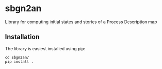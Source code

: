 # sbgn2an
Library for computing initial states and stories of a Process Description map

## Installation

The library is easiest installed using pip:

```
cd sbgn2an/
pip install .
```
